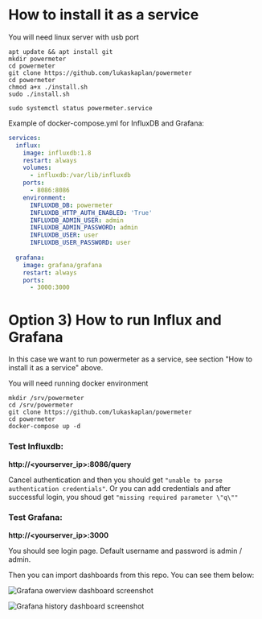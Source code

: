 
# How to install it as a service
You will need linux server with usb port

```
apt update && apt install git
mkdir powermeter
cd powermeter
git clone https://github.com/lukaskaplan/powermeter
cd powermeter
chmod a+x ./install.sh
sudo ./install.sh

sudo systemctl status powermeter.service
```

Example of docker-compose.yml for InfluxDB and Grafana:

```yml
services:
  influx:
    image: influxdb:1.8
    restart: always
    volumes:
      - influxdb:/var/lib/influxdb
    ports:
      - 8086:8086
    environment:
      INFLUXDB_DB: powermeter
      INFLUXDB_HTTP_AUTH_ENABLED: 'True'
      INFLUXDB_ADMIN_USER: admin
      INFLUXDB_ADMIN_PASSWORD: admin
      INFLUXDB_USER: user
      INFLUXDB_USER_PASSWORD: user
  
  grafana:
    image: grafana/grafana
    restart: always
    ports:
      - 3000:3000
```


# Option 3) How to run Influx and Grafana
In this case we want to run powermeter as a service, see section "How to install it as a service" above.

You will need running docker environment

```
mkdir /srv/powermeter
cd /srv/powermeter
git clone https://github.com/lukaskaplan/powermeter
cd powermeter
docker-compose up -d
```

### Test Influxdb:

**http://<yourserver_ip>:8086/query**

Cancel authentication and then you should get `"unable to parse authentication credentials"`. Or you can add credentials and after successful login, you shoud get `"missing required parameter \"q\""`


### Test Grafana:

**http://<yourserver_ip>:3000**

You should see login page. Default username and password is admin / admin.

Then you can import dashboards from this repo. You can see them below:

![Grafana owerview dashboard screenshot](https://github.com/lukaskaplan/powermeter/blob/master/images/screenshot1.png)

![Grafana history dashboard screenshot](https://github.com/lukaskaplan/powermeter/blob/master/images/screenshot2.png)


